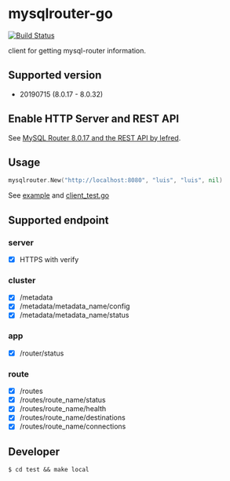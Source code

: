 mysqlrouter-go
==============
[![Build Status](https://cloud.drone.io/api/badges/rluisr/mysqlrouter-go/status.svg)](https://cloud.drone.io/rluisr/mysqlrouter-go)

client for getting mysql-router information.

Supported version
-----------------
- 20190715 (8.0.17 - 8.0.32)

Enable HTTP Server and REST API
-------------------------------
See [MySQL Router 8.0.17 and the REST API by lefred](https://lefred.be/content/mysqlrouter-8-0-17-and-the-rest-api/).

Usage
-----
```go
mysqlrouter.New("http://localhost:8080", "luis", "luis", nil)
```

See [example](example/main.go) and [client_test.go](client_test.go)

Supported endpoint
-------------------
### server
- [x] HTTPS with verify

### cluster
- [x] /metadata
- [x] /metadata/metadata_name/config
- [x] /metadata/metadata_name/status

### app
- [x] /router/status

### route
- [x] /routes
- [x] /routes/route_name/status
- [x] /routes/route_name/health
- [x] /routes/route_name/destinations
- [x] /routes/route_name/connections

Developer
---------
```shell
$ cd test && make local
```
